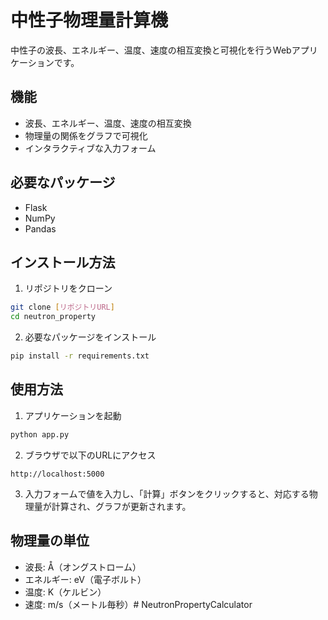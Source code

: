 # 中性子物理量計算機

中性子の波長、エネルギー、温度、速度の相互変換と可視化を行うWebアプリケーションです。

## 機能

- 波長、エネルギー、温度、速度の相互変換
- 物理量の関係をグラフで可視化
- インタラクティブな入力フォーム

## 必要なパッケージ

- Flask
- NumPy
- Pandas

## インストール方法

1. リポジトリをクローン
```bash
git clone [リポジトリURL]
cd neutron_property
```

2. 必要なパッケージをインストール
```bash
pip install -r requirements.txt
```

## 使用方法

1. アプリケーションを起動
```bash
python app.py
```

2. ブラウザで以下のURLにアクセス
```
http://localhost:5000
```

3. 入力フォームで値を入力し、「計算」ボタンをクリックすると、対応する物理量が計算され、グラフが更新されます。

## 物理量の単位

- 波長: Å（オングストローム）
- エネルギー: eV（電子ボルト）
- 温度: K（ケルビン）
- 速度: m/s（メートル毎秒）# NeutronPropertyCalculator
